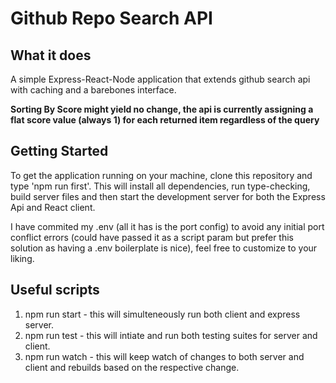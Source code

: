 # Github Repo Search API

## What it does

A simple Express-React-Node application that extends github search api with caching and a barebones interface.

**Sorting By Score might yield no change, the api is currently assigning a flat score value (always 1) for each returned item regardless of the query**

## Getting Started

To get the application running on your machine, clone this repository and type 'npm run first'.
This will install all dependencies, run type-checking, build server files and then start the development server for both the Express Api and React client.

I have commited my .env (all it has is the port config) to avoid any initial port conflict errors (could have passed it as a script param but prefer this solution as having a .env boilerplate is nice), feel free to customize to your liking.

## Useful scripts

1. npm run start - this will simulteneously run both client and express server.
2. npm run test - this will intiate and run both testing suites for server and client.
3. npm run watch - this will keep watch of changes to both server and client and rebuilds based on the respective change.
